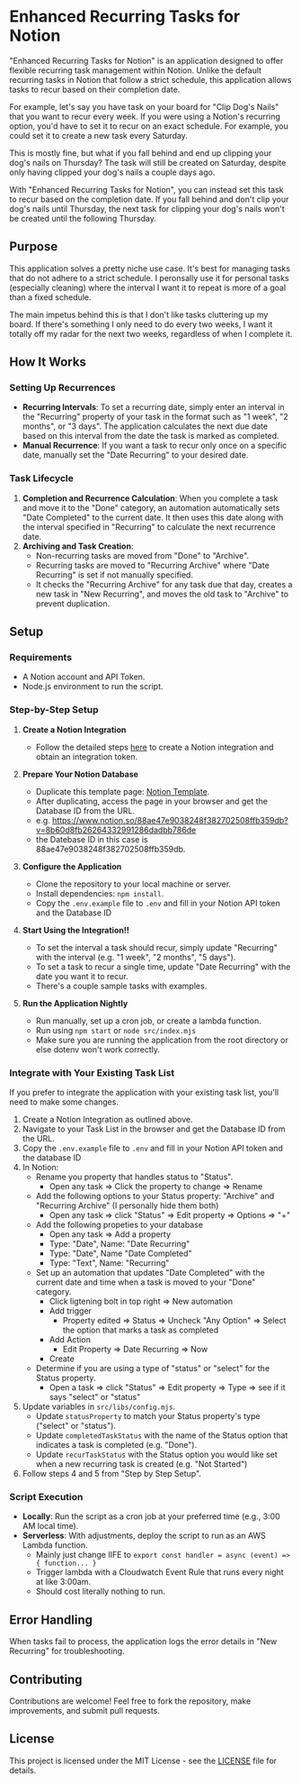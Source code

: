 # Enhanced Recurring Tasks for Notion

"Enhanced Recurring Tasks for Notion" is an application designed to offer flexible recurring task management within Notion. Unlike the default recurring tasks in Notion that follow a strict schedule, this application allows tasks to recur based on their completion date. 

For example, let's say you have task on your board for "Clip Dog's Nails" that you want to recur every week. If you were using a Notion's recurring option, you'd have to set it to recur on an exact schedule. For example, you could set it to create a new task every Saturday.

This is mostly fine, but what if you fall behind and end up clipping your dog's nails on Thursday? The task will still be created on Saturday, despite only having clipped your dog's nails a couple days ago. 

With "Enhanced Recurring Tasks for Notion", you can instead set this task to recur based on the completion date. If you fall behind and don't clip your dog's nails until Thursday, the next task for clipping your dog's nails won't be created until the following Thursday. 

## Purpose

This application solves a pretty niche use case. It's best for managing tasks that do not adhere to a strict schedule. I peronsally use it for personal tasks (especially cleaning) where the interval I want it to repeat is more of a goal than a fixed schedule. 

The main impetus behind this is that I don't like tasks cluttering up my board. If there's something I only need to do every two weeks, I want it totally off my radar for the next two weeks, regardless of when I complete it. 

## How It Works

### Setting Up Recurrences
- **Recurring Intervals**: To set a recurring date, simply enter an interval in the "Recurring" property of your task in the format such as "1 week", "2 months", or "3 days". The application calculates the next due date based on this interval from the date the task is marked as completed.
- **Manual Recurrence**: If you want a task to recur only once on a specific date, manually set the "Date Recurring" to your desired date.

### Task Lifecycle
1. **Completion and Recurrence Calculation**: When you complete a task and move it to the "Done" category, an automation automatically sets "Date Completed" to the current date. It then uses this date along with the interval specified in "Recurring" to calculate the next recurrence date.
2. **Archiving and Task Creation**:
    - Non-recurring tasks are moved from "Done" to "Archive".
    - Recurring tasks are moved to "Recurring Archive" where "Date Recurring" is set if not manually specified.
    - It checks the "Recurring Archive" for any task due that day, creates a new task in "New Recurring", and moves the old task to "Archive" to prevent duplication.

## Setup

### Requirements
- A Notion account and API Token.
- Node.js environment to run the script.

### Step-by-Step Setup

1. **Create a Notion Integration**
   - Follow the detailed steps [here](https://developers.notion.com/docs/create-a-notion-integration) to create a Notion integration and obtain an integration token.

2. **Prepare Your Notion Database**
   - Duplicate this template page: [Notion Template](https://rounded-produce-1bd.notion.site/88ae47e9038248f382702508ffb359db?v=8b60d8fb26264332991286dadbb786de).
   - After duplicating, access the page in your browser and get the Database ID from the URL.
   - e.g. https://www.notion.so/88ae47e9038248f382702508ffb359db?v=8b60d8fb26264332991286dadbb786de
   - the Datebase ID in this case is 88ae47e9038248f382702508ffb359db. 

3. **Configure the Application**
   - Clone the repository to your local machine or server.
   - Install dependencies: `npm install`.
   - Copy the `.env.example` file to `.env` and fill in your Notion API token and the Database ID
     
4. **Start Using the Integration!!**
   - To set the interval a task should recur, simply update "Recurring" with the interval (e.g. "1 week", "2 months", "5 days").
   - To set a task to recur a single time, update "Date Recurring" with the date you want it to recur.
   - There's a couple sample tasks with examples.

5. **Run the Application Nightly**
    - Run manually, set up a cron job, or create a lambda function. 
    - Run using `npm start` or `node src/index.mjs`
    - Make sure you are running the application from the root directory or else dotenv won't work correctly.
  
###  **Integrate with Your Existing Task List**
If you prefer to integrate the application with your existing task list, you'll need to make some changes. 
1. Create a Notion Integration as outlined above. 
2. Navigate to your Task List in the browser and get the Database ID from the URL.
3. Copy the `.env.example` file to `.env` and fill in your Notion API token and the database ID
4. In Notion:
   - Rename you property that handles status to "Status".
       - Open any task => Click the property to change => Rename 
   - Add the following options to your Status property: "Archive" and "Recurring Archive" (I personally hide them both) 
       - Open any task => click "Status" => Edit property => Options => "+"
   - Add the following propeties to your database
       - Open any task => Add a property 
       - Type: "Date", Name: "Date Recurring"
       - Type: "Date", Name "Date Completed"
       - Type: "Text", Name: "Recurring"
   - Set up an automation that updates "Date Completed" with the current date and time when a task is moved to your "Done" category.
       - Click ligtening bolt in top right => New automation
       - Add trigger
           - Property edited => Status => Uncheck "Any Option" => Select the option that marks a task as completed
       - Add Action
           - Edit Property => Date Recurring => Now
       - Create  
   - Determine if you are using a type of "status" or "select" for the Status property.
       - Open a task => click "Status" => Edit property => Type => see if it says "select" or "status" 
10. Update variables in `src/libs/config.mjs`.
    - Update `statusProperty` to match your Status property's type ("select" or "status").
    - Update `completedTaskStatus` with the name of the Status option that indicates a task is completed (e.g. "Done"). 
    - Update `recurTaskStatus` with the Status option you would like set when a new recurring task is created (e.g. "Not Started")
11. Follow steps 4 and 5 from "Step by Step Setup". 

### Script Execution
- **Locally**: Run the script as a cron job at your preferred time (e.g., 3:00 AM local time).
- **Serverless**: With adjustments, deploy the script to run as an AWS Lambda function.
    - Mainly just change IIFE to `export const handler = async (event) => { function... }`
    - Trigger lambda with a Cloudwatch Event Rule that runs every night at like 3:00am.
    - Should cost literally nothing to run. 

## Error Handling
When tasks fail to process, the application logs the error details in "New Recurring" for troubleshooting.

## Contributing
Contributions are welcome! Feel free to fork the repository, make improvements, and submit pull requests.

## License
This project is licensed under the MIT License - see the [LICENSE](LICENSE) file for details.
